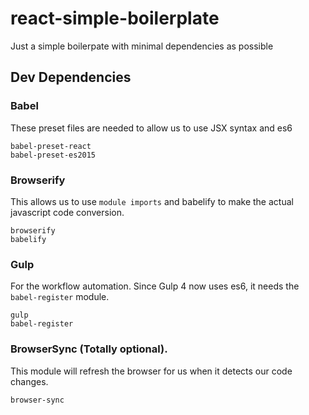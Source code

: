 # react-simple-boilerplate

Just a simple boilerpate with minimal dependencies as possible

## Dev Dependencies
### Babel 
These preset files are needed to allow us to use JSX syntax and es6  

```
babel-preset-react
babel-preset-es2015
```

### Browserify
This allows us to use `module imports` and babelify to make the actual javascript code conversion. 

```
browserify
babelify
```

### Gulp
For the workflow automation. Since Gulp 4 now uses es6, it needs the `babel-register` module.

```
gulp
babel-register
```

### BrowserSync (Totally optional). 
This module will refresh the browser for us when it detects our code changes.

```
browser-sync
```
